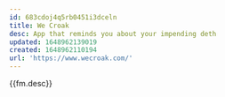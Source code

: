 ```yaml
---
id: 683cdoj4q5rb0451i3dceln
title: We Croak
desc: App that reminds you about your impending deth
updated: 1648962139019
created: 1648962110194
url: 'https://www.wecroak.com/'
---
```


{{fm.desc}}
